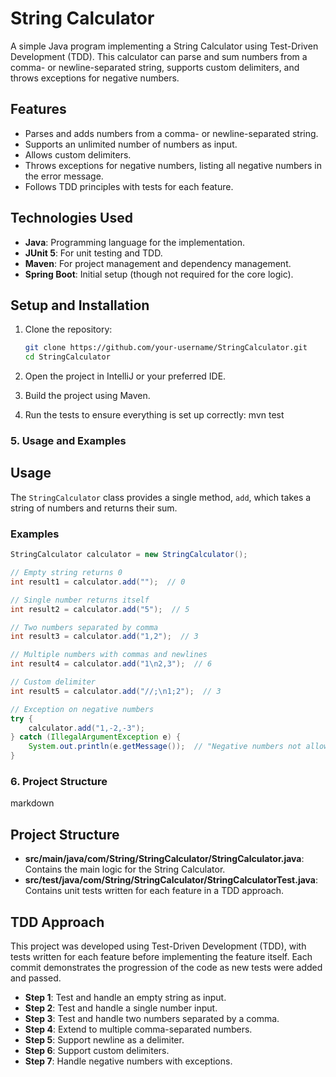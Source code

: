 # String Calculator

A simple Java program implementing a String Calculator using Test-Driven Development (TDD). This calculator can parse and sum numbers from a comma- or newline-separated string, supports custom delimiters, and throws exceptions for negative numbers.

## Features

- Parses and adds numbers from a comma- or newline-separated string.
- Supports an unlimited number of numbers as input.
- Allows custom delimiters.
- Throws exceptions for negative numbers, listing all negative numbers in the error message.
- Follows TDD principles with tests for each feature.

## Technologies Used

- **Java**: Programming language for the implementation.
- **JUnit 5**: For unit testing and TDD.
- **Maven**: For project management and dependency management.
- **Spring Boot**: Initial setup (though not required for the core logic).

## Setup and Installation

1. Clone the repository:

   ```bash
   git clone https://github.com/your-username/StringCalculator.git
   cd StringCalculator

2. Open the project in IntelliJ or your preferred IDE.
3. Build the project using Maven.
4. Run the tests to ensure everything is set up correctly:
   mvn test

### 5. **Usage and Examples**


## Usage

The `StringCalculator` class provides a single method, `add`, which takes a string of numbers and returns their sum.

### Examples

```java
StringCalculator calculator = new StringCalculator();

// Empty string returns 0
int result1 = calculator.add("");  // 0

// Single number returns itself
int result2 = calculator.add("5");  // 5

// Two numbers separated by comma
int result3 = calculator.add("1,2");  // 3

// Multiple numbers with commas and newlines
int result4 = calculator.add("1\n2,3");  // 6

// Custom delimiter
int result5 = calculator.add("//;\n1;2");  // 3

// Exception on negative numbers
try {
    calculator.add("1,-2,-3");
} catch (IllegalArgumentException e) {
    System.out.println(e.getMessage());  // "Negative numbers not allowed: -2, -3"
}
```
### 6. **Project Structure**

markdown
## Project Structure

- **src/main/java/com/String/StringCalculator/StringCalculator.java**: Contains the main logic for the String Calculator.
- **src/test/java/com/String/StringCalculator/StringCalculatorTest.java**: Contains unit tests written for each feature in a TDD approach.

## TDD Approach

This project was developed using Test-Driven Development (TDD), with tests written for each feature before implementing the feature itself. Each commit demonstrates the progression of the code as new tests were added and passed.

- **Step 1**: Test and handle an empty string as input.
- **Step 2**: Test and handle a single number input.
- **Step 3**: Test and handle two numbers separated by a comma.
- **Step 4**: Extend to multiple comma-separated numbers.
- **Step 5**: Support newline as a delimiter.
- **Step 6**: Support custom delimiters.
- **Step 7**: Handle negative numbers with exceptions.
